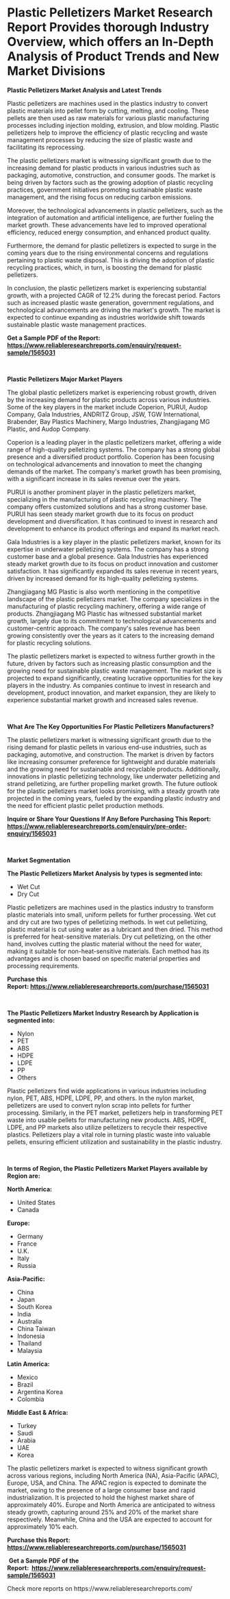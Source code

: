 <p><h1>Plastic Pelletizers Market Research Report Provides thorough Industry Overview, which offers an In-Depth Analysis of Product Trends and New Market Divisions</h1></p><p><strong>Plastic Pelletizers Market Analysis and Latest Trends</strong></p>
<p><p>Plastic pelletizers are machines used in the plastics industry to convert plastic materials into pellet form by cutting, melting, and cooling. These pellets are then used as raw materials for various plastic manufacturing processes including injection molding, extrusion, and blow molding. Plastic pelletizers help to improve the efficiency of plastic recycling and waste management processes by reducing the size of plastic waste and facilitating its reprocessing.</p><p>The plastic pelletizers market is witnessing significant growth due to the increasing demand for plastic products in various industries such as packaging, automotive, construction, and consumer goods. The market is being driven by factors such as the growing adoption of plastic recycling practices, government initiatives promoting sustainable plastic waste management, and the rising focus on reducing carbon emissions.</p><p>Moreover, the technological advancements in plastic pelletizers, such as the integration of automation and artificial intelligence, are further fueling the market growth. These advancements have led to improved operational efficiency, reduced energy consumption, and enhanced product quality.</p><p>Furthermore, the demand for plastic pelletizers is expected to surge in the coming years due to the rising environmental concerns and regulations pertaining to plastic waste disposal. This is driving the adoption of plastic recycling practices, which, in turn, is boosting the demand for plastic pelletizers.</p><p>In conclusion, the plastic pelletizers market is experiencing substantial growth, with a projected CAGR of 12.2% during the forecast period. Factors such as increased plastic waste generation, government regulations, and technological advancements are driving the market's growth. The market is expected to continue expanding as industries worldwide shift towards sustainable plastic waste management practices.</p></p>
<p><strong>Get a Sample PDF of the Report:&nbsp; <a href="https://www.reliableresearchreports.com/enquiry/request-sample/1565031">https://www.reliableresearchreports.com/enquiry/request-sample/1565031</a></strong></p>
<p>&nbsp;</p>
<p><strong>Plastic Pelletizers Major Market Players</strong></p>
<p><p>The global plastic pelletizers market is experiencing robust growth, driven by the increasing demand for plastic products across various industries. Some of the key players in the market include Coperion, PURUI, Audop Company, Gala Industries, ANDRITZ Group, JSW, TGW International, Brabender, Bay Plastics Machinery, Margo Industries, Zhangjiagang MG Plastic, and Audop Company.</p><p>Coperion is a leading player in the plastic pelletizers market, offering a wide range of high-quality pelletizing systems. The company has a strong global presence and a diversified product portfolio. Coperion has been focusing on technological advancements and innovation to meet the changing demands of the market. The company's market growth has been promising, with a significant increase in its sales revenue over the years.</p><p>PURUI is another prominent player in the plastic pelletizers market, specializing in the manufacturing of plastic recycling machinery. The company offers customized solutions and has a strong customer base. PURUI has seen steady market growth due to its focus on product development and diversification. It has continued to invest in research and development to enhance its product offerings and expand its market reach.</p><p>Gala Industries is a key player in the plastic pelletizers market, known for its expertise in underwater pelletizing systems. The company has a strong customer base and a global presence. Gala Industries has experienced steady market growth due to its focus on product innovation and customer satisfaction. It has significantly expanded its sales revenue in recent years, driven by increased demand for its high-quality pelletizing systems.</p><p>Zhangjiagang MG Plastic is also worth mentioning in the competitive landscape of the plastic pelletizers market. The company specializes in the manufacturing of plastic recycling machinery, offering a wide range of products. Zhangjiagang MG Plastic has witnessed substantial market growth, largely due to its commitment to technological advancements and customer-centric approach. The company's sales revenue has been growing consistently over the years as it caters to the increasing demand for plastic recycling solutions.</p><p>The plastic pelletizers market is expected to witness further growth in the future, driven by factors such as increasing plastic consumption and the growing need for sustainable plastic waste management. The market size is projected to expand significantly, creating lucrative opportunities for the key players in the industry. As companies continue to invest in research and development, product innovation, and market expansion, they are likely to experience substantial market growth and increased sales revenue.</p></p>
<p>&nbsp;</p>
<p><strong>What Are The Key Opportunities For Plastic Pelletizers Manufacturers?</strong></p>
<p><p>The plastic pelletizers market is witnessing significant growth due to the rising demand for plastic pellets in various end-use industries, such as packaging, automotive, and construction. The market is driven by factors like increasing consumer preference for lightweight and durable materials and the growing need for sustainable and recyclable products. Additionally, innovations in plastic pelletizing technology, like underwater pelletizing and strand pelletizing, are further propelling market growth. The future outlook for the plastic pelletizers market looks promising, with a steady growth rate projected in the coming years, fueled by the expanding plastic industry and the need for efficient plastic pellet production methods.</p></p>
<p><strong>Inquire or Share Your Questions If Any Before Purchasing This Report: <a href="https://www.reliableresearchreports.com/enquiry/pre-order-enquiry/1565031">https://www.reliableresearchreports.com/enquiry/pre-order-enquiry/1565031</a></strong></p>
<p>&nbsp;</p>
<p><strong>Market Segmentation</strong></p>
<p><strong>The Plastic Pelletizers Market Analysis by types is segmented into:</strong></p>
<p><ul><li>Wet Cut</li><li>Dry Cut</li></ul></p>
<p><p>Plastic pelletizers are machines used in the plastics industry to transform plastic materials into small, uniform pellets for further processing. Wet cut and dry cut are two types of pelletizing methods. In wet cut pelletizing, plastic material is cut using water as a lubricant and then dried. This method is preferred for heat-sensitive materials. Dry cut pelletizing, on the other hand, involves cutting the plastic material without the need for water, making it suitable for non-heat-sensitive materials. Each method has its advantages and is chosen based on specific material properties and processing requirements.</p></p>
<p><strong>Purchase this Report:&nbsp;<a href="https://www.reliableresearchreports.com/purchase/1565031">https://www.reliableresearchreports.com/purchase/1565031</a></strong></p>
<p>&nbsp;</p>
<p><strong>The Plastic Pelletizers Market Industry Research by Application is segmented into:</strong></p>
<p><ul><li>Nylon</li><li>PET</li><li>ABS</li><li>HDPE</li><li>LDPE</li><li>PP</li><li>Others</li></ul></p>
<p><p>Plastic pelletizers find wide applications in various industries including nylon, PET, ABS, HDPE, LDPE, PP, and others. In the nylon market, pelletizers are used to convert nylon scrap into pellets for further processing. Similarly, in the PET market, pelletizers help in transforming PET waste into usable pellets for manufacturing new products. ABS, HDPE, LDPE, and PP markets also utilize pelletizers to recycle their respective plastics. Pelletizers play a vital role in turning plastic waste into valuable pellets, ensuring efficient utilization and sustainability in the plastic industry.</p></p>
<p>&nbsp;</p>
<p><strong>In terms of Region, the Plastic Pelletizers Market Players available by Region are:</strong></p>
<p>
    <p> <strong> North America: </strong>
        <ul>
            <li>United States</li>
            <li>Canada</li>
        </ul>
        </p> 
    <p> <strong> Europe: </strong>
        <ul>
            <li>Germany</li>
            <li>France</li>
            <li>U.K.</li>
            <li>Italy</li>
            <li>Russia</li>
        </ul>
        </p> 
    <p> <strong> Asia-Pacific: </strong>
        <ul>
            <li>China</li>
            <li>Japan</li>
            <li>South Korea</li>
            <li>India</li>
            <li>Australia</li>
            <li>China Taiwan</li>
            <li>Indonesia</li>
            <li>Thailand</li>
            <li>Malaysia</li>
        </ul>
        </p> 
    <p> <strong> Latin America: </strong>
        <ul>
            <li>Mexico</li>
            <li>Brazil</li>
            <li>Argentina Korea</li>
            <li>Colombia</li>
        </ul>
        </p> 
    <p> <strong> Middle East & Africa: </strong>
        <ul>
            <li>Turkey</li>
            <li>Saudi</li>
            <li>Arabia</li>
            <li>UAE</li>
            <li>Korea</li>
        </ul>
    </p>
    </p>
<p><p>The plastic pelletizers market is expected to witness significant growth across various regions, including North America (NA), Asia-Pacific (APAC), Europe, USA, and China. The APAC region is expected to dominate the market, owing to the presence of a large consumer base and rapid industrialization. It is projected to hold the highest market share of approximately 40%. Europe and North America are anticipated to witness steady growth, capturing around 25% and 20% of the market share respectively. Meanwhile, China and the USA are expected to account for approximately 10% each.</p></p>
<p><strong>Purchase this Report: <a href="https://www.reliableresearchreports.com/purchase/1565031">https://www.reliableresearchreports.com/purchase/1565031</a></strong></p>
<p>&nbsp;<strong>Get a Sample PDF of the Report:&nbsp;&nbsp;<a href="https://www.reliableresearchreports.com/enquiry/request-sample/1565031">https://www.reliableresearchreports.com/enquiry/request-sample/1565031</a></strong></p>
<p><strong></strong></p>
<p>Check more reports on https://www.reliableresearchreports.com/</p>